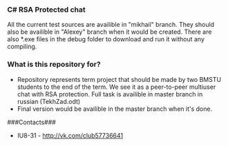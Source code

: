 ### **C# RSA Protected chat** ###

All the current test sources are availible in "mikhail" branch. They should also be availible in "Alexey" branch when it would be created. There are also *.exe files in the debug folder to download and run it without any compiling. 

### What is this repository for? ###

* Repository represents term project that should be made by two BMSTU students to the end of the term. We see it as a peer-to-peer multiuser chat with RSA protection. Full task is availible in master branch in russian (TekhZad.odt)
* Final version would be availible in the master branch when it's done.

###Contacts###

* IU8-31 - http://vk.com/club57736641